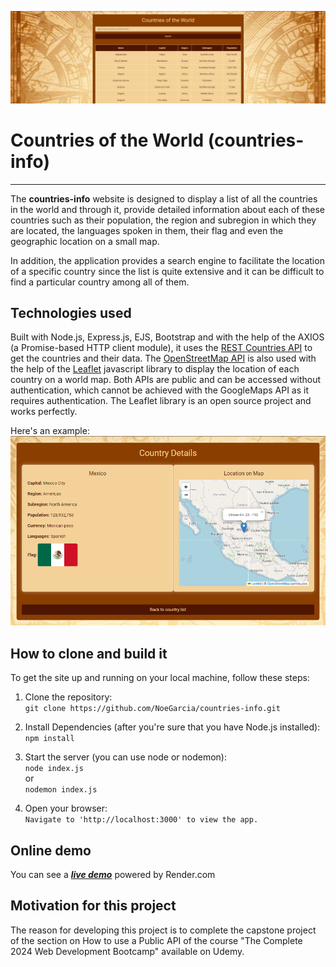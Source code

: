 [![Header](https://github.com/NoeGarcia/countries-info/blob/main/public/gitHeader.png?raw=true)](https://github.com/NoeGarcia/countries-info/)
# Countries of the World (countries-info)
***
The **countries-info** website is designed to display a list of all the countries in the world and through it, provide detailed information about each of these countries such as their population, the region and subregion in which they are located, the languages ​​spoken in them, their flag and even the geographic location on a small map.

In addition, the application provides a search engine to facilitate the location of a specific country since the list is quite extensive and it can be difficult to find a particular country among all of them.

## Technologies used
Built with Node.js, Express.js, EJS, Bootstrap and with the help of the AXIOS (a Promise-based HTTP client module), it uses the [REST Countries API](https://restcountries.com/) to get the countries and their data. The [OpenStreetMap API](https://www.openstreetmap.org/) is also used with the help of the [Leaflet](https://leafletjs.com/) javascript library to display the location of each country on a world map. Both APIs are public and can be accessed without authentication, which cannot be achieved with the GoogleMaps API as it requires authentication. The Leaflet library is an open source project and works perfectly.  

Here's an example:  
![Data about Mexico country](https://github.com/NoeGarcia/countries-info/blob/main/public/gitDetailsPage.png?raw=true)

## How to clone and build it
To get the site up and running on your local machine, follow these steps: 
1. Clone the repository:  
    `git clone https://github.com/NoeGarcia/countries-info.git`

2. Install Dependencies (after you're sure that you have Node.js installed):  
	`npm install`
	
3. Start the server (you can use node or nodemon):  
	`node index.js`  
	or  
	`nodemon index.js`
4. Open your browser:  
	`Navigate to 'http://localhost:3000' to view the app.`
	
## Online demo
You can see a ***[live demo](https://countries-info-zqhi.onrender.com)*** powered by Render.com

## Motivation for this project
The reason for developing this project is to complete the capstone project of the section on How to use a Public API of the course "The Complete 2024 Web Development Bootcamp" available on Udemy.
